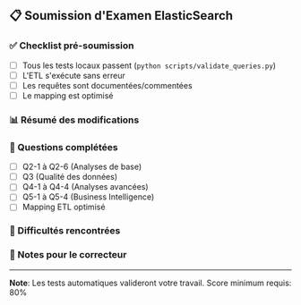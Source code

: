 ## 📋 Soumission d'Examen ElasticSearch

### ✅ Checklist pré-soumission
- [ ] Tous les tests locaux passent (`python scripts/validate_queries.py`)
- [ ] L'ETL s'exécute sans erreur
- [ ] Les requêtes sont documentées/commentées
- [ ] Le mapping est optimisé

### 📊 Résumé des modifications
<!-- Décrivez brièvement vos changements -->

### 🎯 Questions complétées
- [ ] Q2-1 à Q2-6 (Analyses de base)
- [ ] Q3 (Qualité des données)  
- [ ] Q4-1 à Q4-4 (Analyses avancées)
- [ ] Q5-1 à Q5-4 (Business Intelligence)
- [ ] Mapping ETL optimisé

### 🤔 Difficultés rencontrées
<!-- Optionnel: partagez vos défis pour aider les autres -->

### 📝 Notes pour le correcteur
<!-- Toute information utile pour l'évaluation -->

---
**Note**: Les tests automatiques valideront votre travail. Score minimum requis: 80%